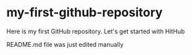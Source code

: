 # my-first-github-repository
Here is my first GitHub repository. Let's get started with HitHub

README.md file was just edited manually
